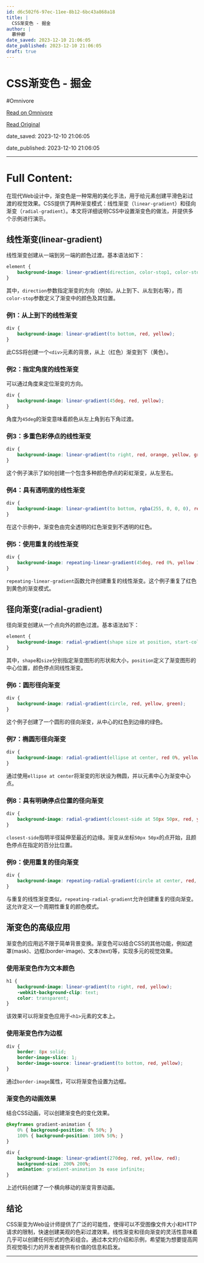 ```yaml
---
id: d6c502f6-97ec-11ee-8b12-6bc43a868a18
title: |
  CSS渐变色 - 掘金
author: |
  慕仲卿
date_saved: 2023-12-10 21:06:05
date_published: 2023-12-10 21:06:05
draft: true
---
```


# CSS渐变色 - 掘金
#Omnivore

[Read on Omnivore](https://omnivore.app/me/css-18c578533ee)

[Read Original](https://juejin.cn/post/7310806668973998114)

date_saved: 2023-12-10 21:06:05

date_published: 2023-12-10 21:06:05

--- 

# Full Content: 

在现代Web设计中，渐变色是一种常用的美化手法，用于给元素创建平滑色彩过渡的视觉效果。CSS提供了两种渐变模式：线性渐变（`linear-gradient`）和径向渐变（`radial-gradient`）。本文将详细说明CSS中设置渐变色的做法，并提供多个示例进行演示。

## 线性渐变(linear-gradient)

线性渐变创建从一端到另一端的颜色过渡。基本语法如下：

```css
element {
    background-image: linear-gradient(direction, color-stop1, color-stop2, ...);
}

```

其中，`direction`参数指定渐变的方向（例如，从上到下、从左到右等），而`color-stop`参数定义了渐变中的颜色及其位置。

### 例1：从上到下的线性渐变

```css
div {
    background-image: linear-gradient(to bottom, red, yellow);
}

```

此CSS将创建一个`<div>`元素的背景，从上（红色）渐变到下（黄色）。

### 例2：指定角度的线性渐变

可以通过角度来定位渐变的方向。

```css
div {
    background-image: linear-gradient(45deg, red, yellow);
}

```

角度为`45deg`的渐变意味着颜色从左上角到右下角过渡。

### 例3：多重色彩停点的线性渐变

```css
div {
    background-image: linear-gradient(to right, red, orange, yellow, green, blue, indigo, violet);
}

```

这个例子演示了如何创建一个包含多种颜色停点的彩虹渐变，从左至右。

### 例4：具有透明度的线性渐变

```css
div {
    background-image: linear-gradient(to bottom, rgba(255, 0, 0, 0), red);
}

```

在这个示例中，渐变色由完全透明的红色渐变到不透明的红色。

### 例5：使用重复的线性渐变

```css
div {
    background-image: repeating-linear-gradient(45deg, red 0%, yellow 15%, red 30%);
}

```

`repeating-linear-gradient`函数允许创建重复的线性渐变。这个例子重复了红色到黄色的渐变模式。

## 径向渐变(radial-gradient)

径向渐变创建从一个点向外的颜色过渡。基本语法如下：

```css
element {
    background-image: radial-gradient(shape size at position, start-color, ..., last-color);
}

```

其中，`shape`和`size`分别指定渐变图形的形状和大小，`position`定义了渐变图形的中心位置，颜色停点同线性渐变。

### 例6：圆形径向渐变

```css
div {
    background-image: radial-gradient(circle, red, yellow, green);
}

```

这个例子创建了一个圆形的径向渐变，从中心的红色到边缘的绿色。

### 例7：椭圆形径向渐变

```css
div {
    background-image: radial-gradient(ellipse at center, red 0%, yellow 50%, green 100%);
}

```

通过使用`ellipse at center`将渐变的形状设为椭圆，并以元素中心为渐变中心点。

### 例8：具有明确停点位置的径向渐变

```css
div {
    background-image: radial-gradient(closest-side at 50px 50px, red, yellow 30%, green 80%);
}

```

`closest-side`指明半径延伸至最近的边缘。渐变从坐标`50px 50px`的点开始，且颜色停点在指定的百分比位置。

### 例9：使用重复的径向渐变

```css
div {
    background-image: repeating-radial-gradient(circle at center, red, yellow 10%, red 20%);
}

```

与重复的线性渐变类似，`repeating-radial-gradient`允许创建重复的径向渐变。这允许定义一个周期性重复的颜色模式。

## 渐变色的高级应用

渐变色的应用远不限于简单背景变换。渐变色可以结合CSS的其他功能，例如遮罩(mask)、边框(border-image)、文本(text)等，实现多元的视觉效果。

### 使用渐变色作为文本颜色

```css
h1 {
    background-image: linear-gradient(to right, red, yellow);
    -webkit-background-clip: text;
    color: transparent;
}

```

该效果可以将渐变色应用于`<h1>`元素的文本上。

### 使用渐变色作为边框

```css
div {
    border: 8px solid;
    border-image-slice: 1;
    border-image-source: linear-gradient(to bottom, red, yellow);
}

```

通过`border-image`属性，可以将渐变色设置为边框。

### 渐变色的动画效果

结合CSS动画，可以创建渐变色的变化效果。

```css
@keyframes gradient-animation {
    0% { background-position: 0% 50%; }
    100% { background-position: 100% 50%; }
}

div {
    background-image: linear-gradient(270deg, red, yellow, red);
    background-size: 200% 200%;
    animation: gradient-animation 3s ease infinite;
}

```

上述代码创建了一个横向移动的渐变背景动画。

## 结论

CSS渐变为Web设计师提供了广泛的可能性，使得可以不受图像文件大小和HTTP请求的限制，快速创建美观的色彩过渡效果。线性渐变和径向渐变的灵活性意味着几乎可以创建任何形式的色彩组合。通过本文的介绍和示例，希望能为想要提高网页视觉吸引力的开发者提供有价值的信息和启发。

---

